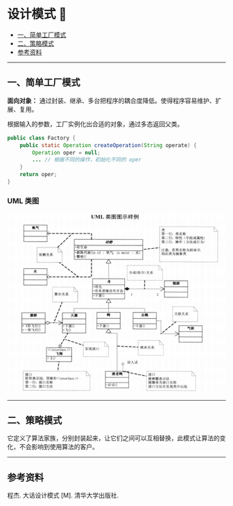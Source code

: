 # 设计模式 :blue_book:

- [一、简单工厂模式](#一、简单工厂模式)
- [二、策略模式](#二、策略模式)
- [参考资料](#参考资料)



-------------------------------

## 一、简单工厂模式

**面向对象：** 通过封装、继承、多台把程序的耦合度降低。使得程序容易维护、扩展、复用。

根据输入的参数，工厂实例化出合适的对象，通过多态返回父类。

```java
public class Factory {
    public static Operation createOperation(String operate) {
        Operation oper = null;
        ...	// 根据不同的操作，初始化不同的 oper
    }
    return oper;
}
```

### UML 类图

<div align="center"><img src="../pics//1554691346(1).png" width="700px"></div>

-----------------------------------

## 二、策略模式

它定义了算法家族，分别封装起来，让它们之间可以互相替换，此模式让算法的变化，不会影响到使用算法的客户。

----------------------------

## 参考资料

程杰. 大话设计模式 [M]. 清华大学出版社.